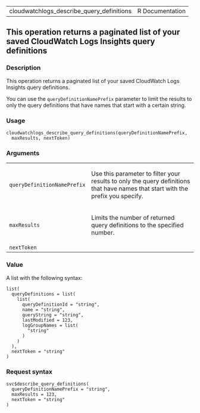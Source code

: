<table style="width: 100%;">
<tbody>
<tr class="odd">
<td>cloudwatchlogs_describe_query_definitions</td>
<td style="text-align: right;">R Documentation</td>
</tr>
</tbody>
</table>

## This operation returns a paginated list of your saved CloudWatch Logs Insights query definitions

### Description

This operation returns a paginated list of your saved CloudWatch Logs
Insights query definitions.

You can use the `queryDefinitionNamePrefix` parameter to limit the
results to only the query definitions that have names that start with a
certain string.

### Usage

    cloudwatchlogs_describe_query_definitions(queryDefinitionNamePrefix,
      maxResults, nextToken)

### Arguments

<table>
<colgroup>
<col style="width: 35%" />
<col style="width: 65%" />
</colgroup>
<tbody>
<tr class="odd">
<td><code
id="cloudwatchlogs_describe_query_definitions_:_queryDefinitionNamePrefix">queryDefinitionNamePrefix</code></td>
<td><p>Use this parameter to filter your results to only the query
definitions that have names that start with the prefix you
specify.</p></td>
</tr>
<tr class="even">
<td><code
id="cloudwatchlogs_describe_query_definitions_:_maxResults">maxResults</code></td>
<td><p>Limits the number of returned query definitions to the specified
number.</p></td>
</tr>
<tr class="odd">
<td><code
id="cloudwatchlogs_describe_query_definitions_:_nextToken">nextToken</code></td>
<td></td>
</tr>
</tbody>
</table>

### Value

A list with the following syntax:

    list(
      queryDefinitions = list(
        list(
          queryDefinitionId = "string",
          name = "string",
          queryString = "string",
          lastModified = 123,
          logGroupNames = list(
            "string"
          )
        )
      ),
      nextToken = "string"
    )

### Request syntax

    svc$describe_query_definitions(
      queryDefinitionNamePrefix = "string",
      maxResults = 123,
      nextToken = "string"
    )
